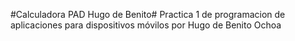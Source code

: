 #Calculadora PAD Hugo de Benito#
Practica 1 de programacion de aplicaciones para dispositivos móvilos por Hugo de Benito Ochoa
